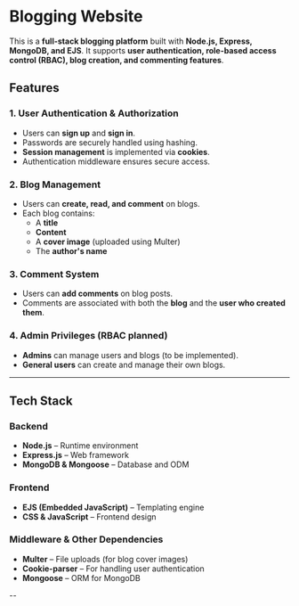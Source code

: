 # Blogging Website  

This is a **full-stack blogging platform** built with **Node.js, Express, MongoDB, and EJS**. It supports **user authentication, role-based access control (RBAC), blog creation, and commenting features**.  

## Features  

### 1. User Authentication & Authorization  
- Users can **sign up** and **sign in**.  
- Passwords are securely handled using hashing.  
- **Session management** is implemented via **cookies**.  
- Authentication middleware ensures secure access.  

### 2. Blog Management  
- Users can **create, read, and comment** on blogs.  
- Each blog contains:  
  - A **title**  
  - **Content**  
  - A **cover image** (uploaded using Multer)  
  - The **author's name**  

### 3. Comment System  
- Users can **add comments** on blog posts.  
- Comments are associated with both the **blog** and the **user who created them**.  

### 4. Admin Privileges (RBAC planned)  
- **Admins** can manage users and blogs (to be implemented).  
- **General users** can create and manage their own blogs.  

---

## Tech Stack  

### Backend  
- **Node.js** – Runtime environment  
- **Express.js** – Web framework  
- **MongoDB & Mongoose** – Database and ODM  

### Frontend  
- **EJS (Embedded JavaScript)** – Templating engine  
- **CSS & JavaScript** – Frontend design  

### Middleware & Other Dependencies  
- **Multer** – File uploads (for blog cover images)  
- **Cookie-parser** – For handling user authentication  
- **Mongoose** – ORM for MongoDB  

-- 

